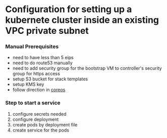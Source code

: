 # Configuration for setting up a kubernete cluster inside an existing VPC private subnet

### Manual Prerequisites

- need to have less than 5 eips
- need to do route53 manually 
- need to add security group for the bootstrap VM to controller's security group for https access
- setup S3 bucket for stack templates
- setup KMS key
- follow direction in [coreos](https://coreos.com/kubernetes/docs/latest/kubernetes-on-aws-render.html)


### Step to start a service
1. configure secrets needed
2. configure deployment
3. create pods by deployment file
4. create service for the pods
